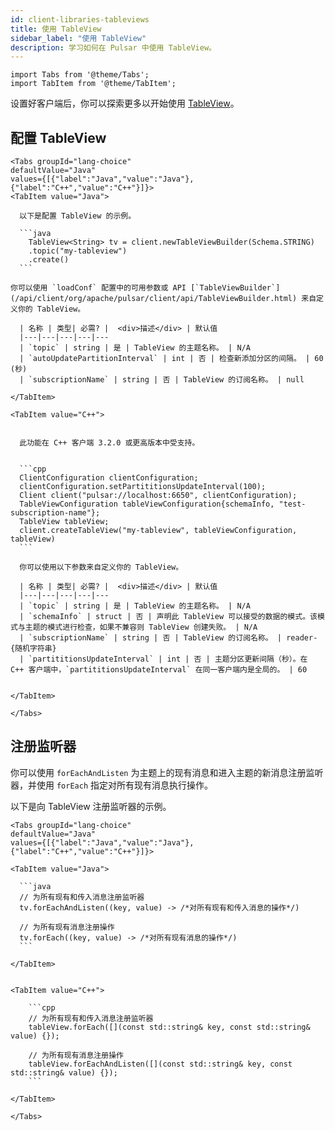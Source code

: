 ```yaml
---
id: client-libraries-tableviews
title: 使用 TableView
sidebar_label: "使用 TableView"
description: 学习如何在 Pulsar 中使用 TableView。
---
```


````mdx-code-block
import Tabs from '@theme/Tabs';
import TabItem from '@theme/TabItem';
````

设置好客户端后，你可以探索更多以开始使用 [TableView](concepts-clients.md#tableview)。

## 配置 TableView


````mdx-code-block
<Tabs groupId="lang-choice"
defaultValue="Java"
values={[{"label":"Java","value":"Java"},{"label":"C++","value":"C++"}]}>
<TabItem value="Java">

  以下是配置 TableView 的示例。

  ```java
    TableView<String> tv = client.newTableViewBuilder(Schema.STRING)
    .topic("my-tableview")
    .create()
  ```

你可以使用 `loadConf` 配置中的可用参数或 API [`TableViewBuilder`](/api/client/org/apache/pulsar/client/api/TableViewBuilder.html) 来自定义你的 TableView。

  | 名称 | 类型| 必需? |  <div>描述</div> | 默认值
  |---|---|---|---|---
  | `topic` | string | 是 | TableView 的主题名称。 | N/A
  | `autoUpdatePartitionInterval` | int | 否 | 检查新添加分区的间隔。 | 60 (秒)
  | `subscriptionName` | string | 否 | TableView 的订阅名称。 | null

</TabItem>

<TabItem value="C++">


  此功能在 C++ 客户端 3.2.0 或更高版本中受支持。


  ```cpp
  ClientConfiguration clientConfiguration;
  clientConfiguration.setPartititionsUpdateInterval(100);
  Client client("pulsar://localhost:6650", clientConfiguration);
  TableViewConfiguration tableViewConfiguration{schemaInfo, "test-subscription-name"};
  TableView tableView;
  client.createTableView("my-tableview", tableViewConfiguration, tableView)
  ```

  你可以使用以下参数来自定义你的 TableView。

  | 名称 | 类型| 必需? |  <div>描述</div> | 默认值
  |---|---|---|---|---
  | `topic` | string | 是 | TableView 的主题名称。 | N/A
  | `schemaInfo` | struct | 否 | 声明此 TableView 可以接受的数据的模式。该模式与主题的模式进行检查，如果不兼容则 TableView 创建失败。 | N/A
  | `subscriptionName` | string | 否 | TableView 的订阅名称。 | reader-{随机字符串}
  | `partititionsUpdateInterval` | int | 否 | 主题分区更新间隔（秒）。在 C++ 客户端中，`partititionsUpdateInterval` 在同一客户端内是全局的。 | 60


</TabItem>

</Tabs>
````

## 注册监听器

你可以使用 `forEachAndListen` 为主题上的现有消息和进入主题的新消息注册监听器，并使用 `forEach` 指定对所有现有消息执行操作。

以下是向 TableView 注册监听器的示例。


````mdx-code-block
<Tabs groupId="lang-choice"
defaultValue="Java"
values={[{"label":"Java","value":"Java"},{"label":"C++","value":"C++"}]}>

<TabItem value="Java">

  ```java
  // 为所有现有和传入消息注册监听器
  tv.forEachAndListen((key, value) -> /*对所有现有和传入消息的操作*/)

  // 为所有现有消息注册操作
  tv.forEach((key, value) -> /*对所有现有消息的操作*/)
  ```

</TabItem>


<TabItem value="C++">

    ```cpp
    // 为所有现有和传入消息注册监听器
    tableView.forEach([](const std::string& key, const std::string& value) {});

    // 为所有现有消息注册操作
    tableView.forEachAndListen([](const std::string& key, const std::string& value) {});
    ```

</TabItem>

</Tabs>
````